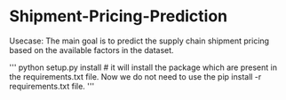 # Shipment-Pricing-Prediction

Usecase: The main goal is to predict the supply chain shipment pricing based on the available
factors in the dataset.



'''
python setup.py install # it will install the package which are present in the requirements.txt file. Now we do not need to use the pip install -r requirements.txt file.
'''